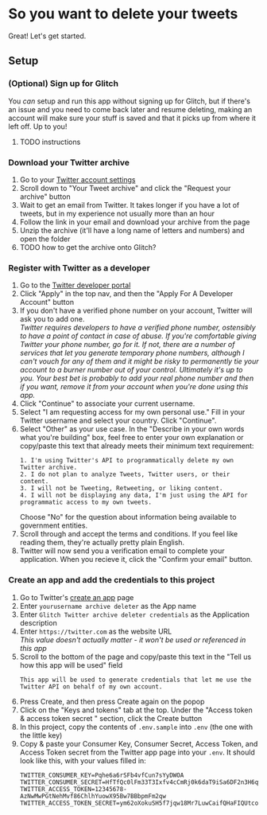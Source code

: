 # So you want to delete your tweets

Great! Let's get started.

## Setup

### (Optional) Sign up for Glitch

You _can_ setup and run this app without signing up for Glitch, but if there's an issue and you need to come back later and resume deleting, making an account will make sure your stuff is saved and that it picks up from where it left off. Up to you!
1. TODO instructions

### Download your Twitter archive

1. Go to your [Twitter account settings](https://twitter.com/settings/account)
2. Scroll down to "Your Tweet archive" and click the "Request your archive" button
3. Wait to get an email from Twitter. It takes longer if you have a lot of tweets, but in my experience not usually more than an hour
4. Follow the link in your email and download your archive from the page
5. Unzip the archive (it'll have a long name of letters and numbers) and open the folder
6. TODO how to get the archive onto Glitch?

### Register with Twitter as a developer

1. Go to the [Twitter developer portal](https://developer.twitter.com)
2. Click "Apply" in the top nav, and then the "Apply For A Developer Account" button
3. If you don't have a verified phone number on your account, Twitter will ask you to add one.  
   _Twitter requires developers to have a verified phone number, ostensibly to have a point of contact in case of abuse. If you're comfortable giving Twitter your phone number, go for it. If not, there are a number of services that let you generate temporary phone numbers, although I can't vouch for any of them and it might be risky to permanently tie your account to a burner number out of your control. Ultimately it's up to you. Your best bet is probably to add your real phone number and then if you want, remove it from your account when you're done using this app._
4. Click "Continue" to associate your current username.
5. Select "I am requesting access for my own personal use." Fill in your Twitter username and select your country. Click "Continue".
6. Select "Other" as your use case. In the "Describe in your own words what you're building" box, feel free to enter your own explanation or copy/paste this text that already meets their minimum text requirement:
   ```
   1. I'm using Twitter's API to programmatically delete my own Twitter archive.
   2. I do not plan to analyze Tweets, Twitter users, or their content.
   3. I will not be Tweeting, Retweeting, or liking content.
   4. I will not be displaying any data, I'm just using the API for programmatic access to my own tweets.
   ```
   Choose "No" for the question about information being available to government entities.
7. Scroll through and accept the terms and conditions. If you feel like reading them, they're actually pretty plain English.
8. Twitter will now send you a verification email to complete your application. When you recieve it, click the "Confirm your email" button.

### Create an app and add the credentials to this project

1. Go to Twitter's [create an app](https://developer.twitter.com/en/apps/create) page
2. Enter `yourusername archive deleter` as the App name
3. Enter `Glitch Twitter archive deleter credentials` as the Application description
4. Enter `https://twitter.com` as the website URL  
   _This value doesn't actually matter - it won't be used or referenced in this app_
5. Scroll to the bottom of the page and copy/paste this text in the "Tell us how this app will be used" field  
   ```
   This app will be used to generate credentials that let me use the Twitter API on behalf of my own account.
   ```
6. Press Create, and then press Create again on the popop
7. Click on the "Keys and tokens" tab at the top. Under the "Access token & access token secret
" section, click the Create button
8. In this project, copy the contents of `.env.sample` into `.env` (the one with the little key)
9. Copy & paste your Consumer Key, Consumer Secret, Access Token, and Access Token secret from the Twitter app page into your `.env`. It should look like this, with your values filled in:
   ```
   TWITTER_CONSUMER_KEY=Pqhe6a6rSFb4vfCun7sYyDWOA
   TWITTER_CONSUMER_SECRET=HfTfQc0lFm33T3Ixfv4cCmRj0k6daT9iSa6DF2n3H6qwZ4lWai
   TWITTER_ACCESS_TOKEN=12345678-AzNwMwPGtNehMvf86ChlhYuowX95Bw7BBbpmFm2qw
   TWITTER_ACCESS_TOKEN_SECRET=ym62oXokuSH5f7jqw18Mr7LuwCaifQHaFIQUtcoeC8QZL
   ```
   
